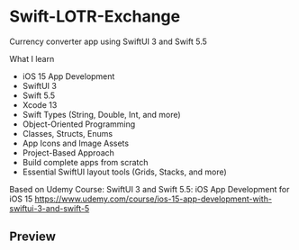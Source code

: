 # Swift-LOTR-Exchange
Currency converter app using SwiftUI 3 and Swift 5.5


What I learn
- iOS 15 App Development
- SwiftUI 3
- Swift 5.5
- Xcode 13
- Swift Types (String, Double, Int, and more)
- Object-Oriented Programming
- Classes, Structs, Enums
- App Icons and Image Assets
- Project-Based Approach
- Build complete apps from scratch
- Essential SwiftUI layout tools (Grids, Stacks, and more)

Based on Udemy Course: SwiftUI 3 and Swift 5.5: iOS App Development for iOS 15
https://www.udemy.com/course/ios-15-app-development-with-swiftui-3-and-swift-5


## Preview

